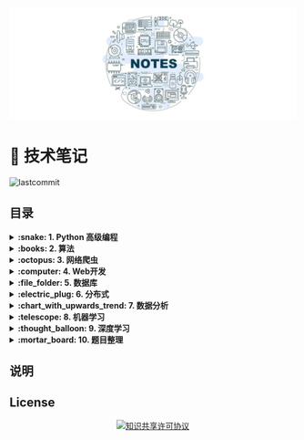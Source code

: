 ![](./assets/images/00.jpg)

# :dart: 技术笔记

![lastcommit](<https://img.shields.io/github/last-commit/JasonJe/notes.svg>)

## 目录

<details>
<summary><strong>:snake: 1. Python 高级编程</strong></summary>

#### 1.1 [面向对象](Python高级编程/面向对象.md)

#### 1.2 [正则表达式](Python高级编程/正则表达式.md)

#### 1.3 [网络编程](Python高级编程/网络编程.md)

#### 1.4 [并发编程](Python高级编程/并发编程.md)

#### 1.5 [高级特性](Python高级编程/高级特性.md)

</details>

<details>
<summary><strong>:books: 2. 算法</strong></summary>

#### 2.1 [数据结构](算法/数据结构.md)

#### 2.2 [经典算法](算法/经典算法.md)

</details>

<details>
<summary><strong>:octopus: 3. 网络爬虫</strong></summary>

#### 3.1 [从输入URL到打开网页](网络爬虫/从输入URL到打开网页.md)

#### 3.2 [网络资源请求和Requests](网络爬虫/网络资源请求和Requests.md)

#### 3.3 [HTML内容解析和BeautifulSoup](网络爬虫/HTML内容解析和BeautifulSoup.md)

#### 3.4 [动态网页请求](网络爬虫/动态网页请求.md)

#### 3.5 [Scrapy](网络爬虫/Scrapy.md)

</details>

<details>
<summary><strong>:computer: 4. Web开发</strong></summary>

#### 4.1 [Flask](Web开发/Flask.md)

#### 4.2 Django

</details>

<details>
<summary><strong>:file_folder: 5. 数据库</strong></summary>

#### 5.1 [数据库系统原理](数据库/数据库系统原理.md)

#### 5.2 [SQL](数据库/SQL.md)

#### 5.3 [MySQL](数据库/MySQL.md)

#### 5.4 PostgreSQL

#### 5.5 [MongoDB](数据库/MongoDB.md)

#### 5.6 [Redis](数据库/Redis.md)

</details>

<details>
<summary><strong>:electric_plug: 6. 分布式</strong></summary>

#### 6.1 [分布式设计](分布式/分布式设计.md)

#### 6.2 [中间件-消息队列](分布式/中间件-消息队列.md)

#### 6.3 [中间件-缓存](分布式/中间件-缓存.md)

#### 6.4 [中间件-`RPC`](分布式/中间件-RPC.md)

#### 6.5 [中间件-`Nginx`](分布式/中间件-Nginx.md)

#### 6.6 [微服务](分布式/微服务.md)

</details>

<details>
<summary><strong>:chart_with_upwards_trend: 7. 数据分析</strong></summary>

#### 7.1 [统计学基础](数据分析/统计学基础.md)

#### 7.2 [数据分析方法](数据分析/数据分析方法.md)

#### 7.3 [`Numpy`](数据分析/NumPy.md)

#### 7.4 [`Pandas`](数据分析/Pandas.md)

#### 7.5 [数据可视化](数据分析/数据可视化.md)

</details>

<details>
<summary><strong>:telescope: 8. 机器学习</strong></summary>

#### 8.1 [基础概念](机器学习/基础概念.md)

#### 8.2 [监督学习](机器学习/监督学习.md)

#### 8.3 集成学习

#### 8.4 [非监督学习](机器学习/非监督学习.md)

</details>

<details>
<summary><strong>:thought_balloon: 9. 深度学习</strong></summary>

</details>

<details>
<summary><strong>:mortar_board: 10. 题目整理</strong></summary>

#### [算法与数据结构](题目整理/算法与数据结构.md)

#### [操作系统](题目整理/操作系统.md)

#### [网络](题目整理/网络.md)

#### [数据库](题目整理/数据库.md)

#### [Python](题目整理/Python.md)

</details>

## 说明


## License

<div align="center">
    <a rel="license" href="http://creativecommons.org/licenses/by-nc-sa/4.0/">
        <img alt="知识共享许可协议" style="border-width:0" src="https://i.creativecommons.org/l/by-nc-sa/4.0/88x31.png" />
    </a>
</div>